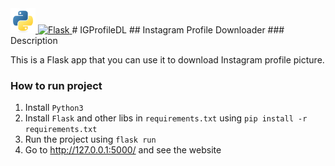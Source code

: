 <a href="https://developer.android.com" target="_blank">
    <img src="https://raw.githubusercontent.com/devicons/devicon/master/icons/python/python-original.svg" alt="Python" width="40" height="40"/>
</a>
<a href="https://developer.android.com" target="_blank">
    <img src="https://icons-for-free.com/download-icon-Flask-1324888719511065447_0.svg" alt="Flask" width="40" height="40"/>
</a>
# IGProfileDL
## Instagram Profile Downloader
### Description

This is a Flask app that you can use it to download Instagram profile picture.

### How to run project
1. Install <code>Python3</code>
2. Install <code>Flask</code> and other libs in <code>requirements.txt</code> using <code>pip install -r requirements.txt</code>
3. Run the project using <code>flask run</code>
4. Go to http://127.0.0.1:5000/ and see the website
